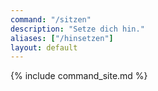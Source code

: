 ```yaml
---
command: "/sitzen"
description: "Setze dich hin."
aliases: ["/hinsetzen"]
layout: default
---
```

{% include command_site.md %}
